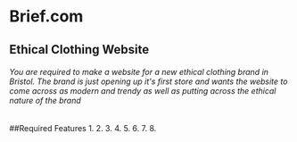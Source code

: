 # Brief.com
## Ethical Clothing Website


###### You are required to make a website for a new ethical clothing brand in Bristol. The brand is just opening up it's first store and wants the website to come across as modern and trendy as well as putting across the ethical nature of the brand

##Required Features
1.
2.
3.
4.
5.
6.
7.
8.




